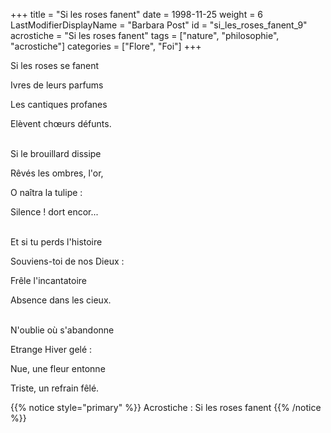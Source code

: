 +++
title = "Si les roses fanent"
date = 1998-11-25
weight = 6
LastModifierDisplayName = "Barbara Post"
id = "si_les_roses_fanent_9"
acrostiche = "Si les roses fanent"
tags = ["nature", "philosophie", "acrostiche"]
categories = ["Flore", "Foi"]
+++

Si les roses se fanent

Ivres de leurs parfums

Les cantiques profanes

Elèvent chœurs défunts.

 \
Si le brouillard dissipe

Rêvés les ombres, l'or,

O naîtra la tulipe :

Silence ! dort encor...

 \
Et si tu perds l'histoire

Souviens-toi de nos Dieux :

Frêle l'incantatoire

Absence dans les cieux.

 \
N'oublie où s'abandonne

Etrange Hiver gelé :

Nue, une fleur entonne

Triste, un refrain fêlé.

{{% notice style="primary" %}}
Acrostiche : Si les roses fanent
{{% /notice %}}
